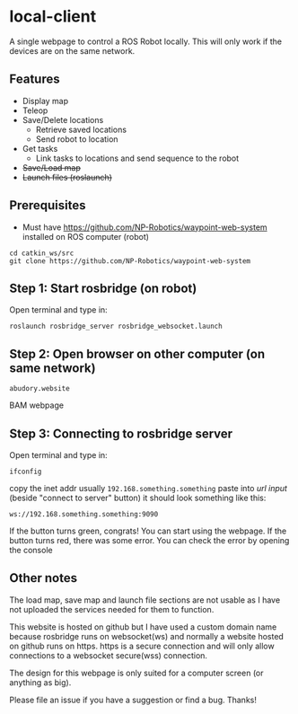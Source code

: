 # local-client

A single webpage to control a ROS Robot locally. This will only work if the devices are on the same network.

## Features

- Display map
- Teleop
- Save/Delete locations
    - Retrieve saved locations
    - Send robot to location
- Get tasks
    - Link tasks to locations and send sequence to the robot
- ~~Save/Load map~~
- ~~Launch files (roslaunch)~~

## Prerequisites
- Must have https://github.com/NP-Robotics/waypoint-web-system installed on ROS computer (robot)
```
cd catkin_ws/src
git clone https://github.com/NP-Robotics/waypoint-web-system
```

## Step 1: Start rosbridge (on robot)
Open terminal and type in:
```
roslaunch rosbridge_server rosbridge_websocket.launch
```

## Step 2: Open browser on other computer (on same network)

```
abudory.website
```
BAM webpage

## Step 3: Connecting to rosbridge server
Open terminal and type in:
```
ifconfig
```
copy the inet addr usually ```192.168.something.something```
paste into _url input_ (beside "connect to server" button) it should look something like this:
```
ws://192.168.something.something:9090
```
If the button turns green, congrats! You can start using the webpage. 
If the button turns red, there was some error. You can check the error by opening the console

## Other notes
The load map, save map and launch file sections are not usable as I have not uploaded the services needed for them to function.

This website is hosted on github but I have used a custom domain name because rosbridge runs on websocket(ws) and normally a website hosted on github runs on https. https is a secure connection and will only allow connections to a websocket secure(wss) connection.

The design for this webpage is only suited for a computer screen (or anything as big).

Please file an issue if you have a suggestion or find a bug. Thanks!
